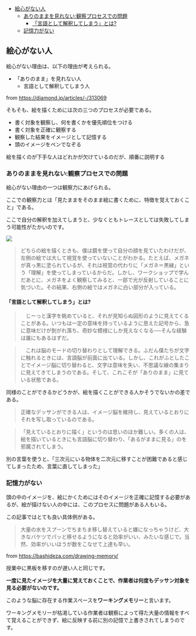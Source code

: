 
- [絵心がない人](#絵心がない人)
  - [ありのままを見れない:観察プロセスでの問題](#ありのままを見れない観察プロセスでの問題)
    - [「言語として解釈してしまう」とは?](#言語として解釈してしまうとは)
  - [記憶力がない](#記憶力がない)


## 絵心がない人

絵心がない理由は、以下の理由が考えられる。

- 「ありのまま」を見れない人
  - 言語として解釈してしまう人

from https://diamond.jp/articles/-/313069

そもそも、絵を描くためには次の三つのプロセスが必要である。

- 書く対象を観察し、何を書くかを優先順位をつける
- 書く対象を正確に観察する
- 観察した結果をイメージとして記憶する
- 頭のイメージをペンでなぞる

絵を描くのが下手な人はどれかが欠けているのだが、順番に説明する






### ありのままを見れない:観察プロセスでの問題

絵心がない理由の一つは観察力にあげられる。

ここでの観察力とは「見たままをそのまま絵に書くために、特徴を覚えておくこと」である。

ここで自分の解釈を加えてしまうと、少なくともトレースとしては失敗してしまう可能性がたかいのです。

<img src="https://dol.ismcdn.jp/mwimgs/7/1/600/img_3294ca179085f8533143b2a337d0de6a50442.jpg">

> どちらの絵を描くときも、僕は鏡を使って自分の顔を見ていたわけだが、左側の絵では大して視覚を使っていないことがわかる。たとえば、メガネが真っ黒に塗られているが、それは視覚の代わりに「メガネ＝黒縁」という「理解」を使ってしまっているからだ。しかし、ワークショップで学んだあとに、メガネをよく観察してみると、一部で光が反射していることに気づいた。その結果、右側の絵ではメガネに白い部分が入っている。



#### 「言語として解釈してしまう」とは?

> 　じーっと漢字を眺めていると、それが見知らぬ図形のように見えてくることがある。いつもは一定の意味を持っているように思えた記号から、急に意味だけが剝がれ落ち、奇妙な模様にしか見えなくなる──そんな経験は誰にもあるはずだ。

> 　これは脳のモードの切り替わりとして理解できる。ふだん僕たちが文字に触れるときには、言語脳が前面に出ている。しかし、これがふとしたことでイメージ脳に切り替わると、文字は意味を失い、不思議な線の集まりに見えてきてしまうのである。そして、これこそが「ありのまま」に見ている状態である。

同様のことができるかどうかが、絵を描くことができる人かそうでないかの差である。

> 正確なデッサンができる人は、イメージ脳を維持し、見えているとおりにそれを写し取っているのである。

> 「見えているとおりに描く」というのは思いのほか難しい。多くの人は、絵を描いているときにも言語脳に切り替わり、「あるがままに見る」のを邪魔されてしまう。

別の言葉を使うと、「三次元にいる物体を二次元に移すことが困難であると感じてしまったため、言葉に直してしまった」


### 記憶力がない

頭の中のイメージを、絵にかくためにはそのイメージを正確に記憶する必要があるが、絵が描けない人の中には、このプロセスに問題がある人もいる。

この記事ではとても良い具体例がある。

> 大量の水をスプーンでちまちま移し替えていると嫌になっちゃうけど、大きなバケツでパッと移せるようになると効率がいい、みたいな感じで。当然、効率がいいほうが数をこなせて上達も早い。

from https://bashideza.com/drawing-memory/

授業中に黒板を移すのが遅い人と同じです。

**一度に見たイメージを大量に覚えておくことで、作業者は何度もデッサン対象を見る必要がないのです。**

このような脳に存在する作業スペースを**ワーキングメモリー**と言います。

ワーキングメモリーが枯渇している作業者は観察によって得た大量の情報をすべて覚えることができず、絵に反映する前に別の記憶で上書きされてしまうのです。















